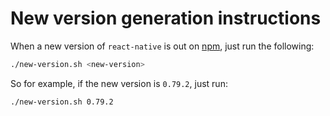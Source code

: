 # New version generation instructions

When a new version of `react-native` is out on [npm](https://www.npmjs.com/package/react-native), just run the following:
```sh
./new-version.sh <new-version>
```

So for example, if the new version is `0.79.2`, just run:
```sh
./new-version.sh 0.79.2
```
